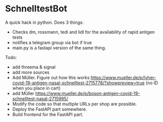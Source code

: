 # SchnelltestBot

A quick hack in python. Does 3 things: 
- Checks dm, rossmann, tedi and lidl for the availability of rapid antigen tests
- notifies a telegram group via bot if true
- main.py is a fastapi version of the same thing.

Todo: 
- add threema & signal
- add more sources
- Add Müller. Figure out how this works https://www.mueller.de/p/lyher-covid-19-antigen-nasal-schnelltest-2715778/?showpreview=true (no ID when you place in cart)
- add Müller https://www.mueller.de/p/boson-antigen-covid-19-schnelltest-nasal-2715995/
- Modify the code so that multiple URLs per shop are possible.
- Deploy the FastAPI part somewhere.
- Build frontend for the FastAPI part.
